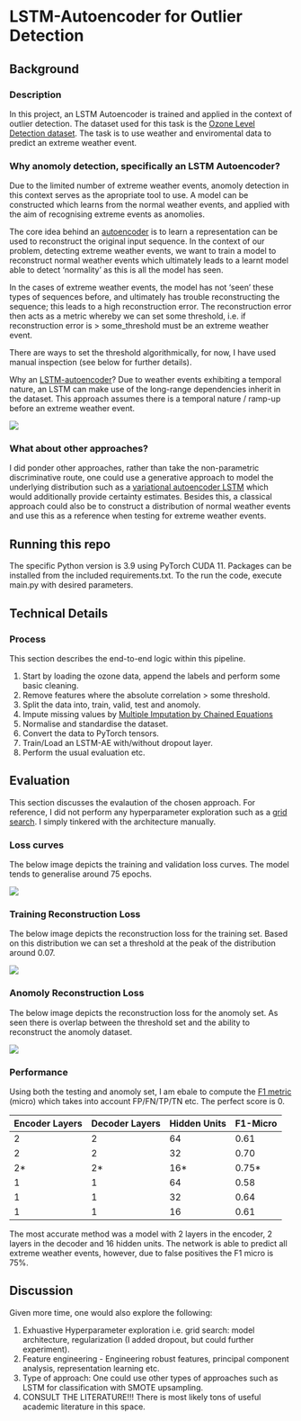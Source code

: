 # LSTM-Autoencoder for Outlier Detection

## Background

### Description

In this project, an LSTM Autoencoder is trained and applied in the context of outlier detection. The dataset used for this task is the [Ozone Level Detection dataset](https://archive.ics.uci.edu/ml/datasets/Ozone+Level+Detection). The task is to use weather and enviromental data to predict an extreme weather event.

### Why anomoly detection, specifically an LSTM Autoencoder?

Due to the limited number of extreme weather events, anomoly detection in this context serves as the apropriate tool to use. A model can be constructed which learns from the normal weather events, and applied with the aim of recognising extreme events as anomolies. 


The core idea behind an [autoencoder](https://en.wikipedia.org/wiki/Autoencoder) is to learn a representation can be used to reconstruct the original input sequence. In the context of our problem, detecting extreme weather events, we want to train a model to reconstruct normal weather events which ultimately leads to a learnt model able to detect ‘normality’ as this is all the model has seen. 

In the cases of extreme weather events, the model has not ‘seen’ these types of sequences before, and ultimately has trouble reconstructing the sequence; this leads to a high reconstruction error. The reconstruction error then acts as a metric whereby we can set some threshold, i.e. if reconstruction error is > some_threshold must be an extreme weather event.

There are ways to set the threshold algorithmically, for now, I have used manual inspection (see below for further details).

Why an [LSTM-autoencoder](https://blog.keras.io/building-autoencoders-in-keras.html)? Due to weather events exhibiting a temporal nature, an LSTM can make use of the long-range dependencies inherit in the dataset. This approach assumes there is a temporal nature / ramp-up before an extreme weather event.

<img src="/figures/lstm-ae.png"> 

### What about other approaches?

I did ponder other approaches, rather than take the non-parametric discriminative route, one could use a generative approach to model the underlying distribution such as a [variational autoencoder LSTM](https://towardsdatascience.com/time-series-generation-with-vae-lstm-5a6426365a1c) which would additionally provide certainty estimates. Besides this, a classical approach could also be to construct a distribution of normal weather events and use this as a reference when testing for extreme weather events. 

## Running this repo

The specific Python version is 3.9 using PyTorch CUDA 11. Packages can be installed from the included requirements.txt. To the run the code, execute main.py with desired parameters. 


## Technical Details

### Process

This section describes the end-to-end logic within this pipeline.

1. Start by loading the ozone data, append the labels and perform some basic cleaning.
1. Remove features where the absolute correlation > some threshold.
1. Split the data into, train, valid, test and anomoly.
1. Impute missing values by [Multiple Imputation by Chained Equations](https://www.ncbi.nlm.nih.gov/pmc/articles/PMC3074241/)
1. Normalise and standardise the dataset.
1. Convert the data to PyTorch tensors.
1. Train/Load an LSTM-AE with/without dropout layer.
1. Perform the usual evaluation etc.


## Evaluation

This section discusses the evalaution of the chosen approach. For reference, I did not perform any hyperparameter exploration such as a [grid search](https://scikit-learn.org/stable/modules/grid_search.html). I simply tinkered with the architecture manually.

### Loss curves

The below image depicts the training and validation loss curves. The model tends to generalise around 75 epochs.

<img src="/figures/model.png"> 


### Training Reconstruction Loss

The below image depicts the reconstruction loss for the training set. Based on this distribution we can set a threshold at the peak of the distribution around 0.07.

<img src="/figures/train_reconstruction_loss.png"> 


### Anomoly Reconstruction Loss

The below image depicts the reconstruction loss for the anomoly set. As seen there is overlap between the threshold set and the ability to reconstruct the anomoly dataset. 

<img src="/figures/anomoly_reconstruction_loss.png"> 


### Performance

Using both the testing and anomoly set, I am ebale to compute the [F1 metric](https://en.wikipedia.org/wiki/F-score) (micro) which takes into account FP/FN/TP/TN etc. The perfect score is 0.


Encoder Layers | Decoder Layers | Hidden Units | F1-Micro | 
--- | --- | --- | --- | 
2 | 2 | 64 | 0.61  
2 | 2 | 32 | 0.70  
2* | 2* | 16* | 0.75*
1 | 1 | 64 | 0.58
1 | 1 | 32 | 0.64
1 | 1 | 16 | 0.61


The most accurate method was a model with 2 layers in the encoder, 2 layers in the decoder and 16 hidden units. The network is able to predict all extreme weather events, however, due to false positives the F1 micro is 75%.

## Discussion

Given more time, one would also explore the following:

1. Exhuastive Hyperparameter exploration i.e. grid search: model architecture, regularization (I added dropout, but could further experiment).
1. Feature engineering - Engineering robust features, principal component analysis, representation learning etc. 
1. Type of approach: One could use other types of approaches such as LSTM for classification with SMOTE upsampling.
1. CONSULT THE LITERATURE!!! There is most likely tons of useful academic literature in this space.

